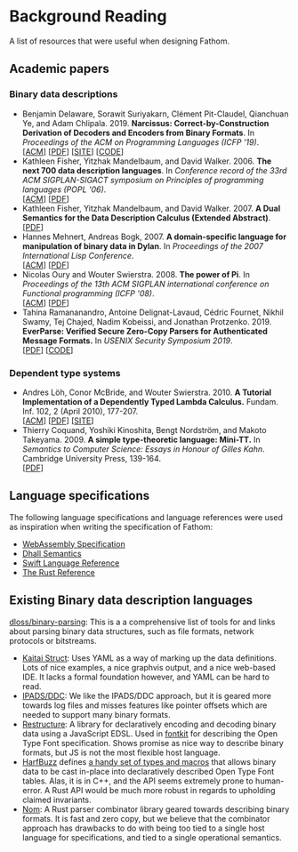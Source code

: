 # Background Reading

A list of resources that were useful when designing Fathom.

## Academic papers

### Binary data descriptions

- Benjamin Delaware, Sorawit Suriyakarn, Clément Pit-Claudel, Qianchuan Ye, and Adam Chlipala. 2019.
  **Narcissus: Correct-by-Construction Derivation of Decoders and Encoders from Binary Formats**.
  In _Proceedings of the ACM on Programming Languages (ICFP '19)_.\
  [[ACM](https://dl.acm.org/citation.cfm?doid=3352468.3341686)]
  [[PDF](https://www.cs.purdue.edu/homes/bendy/Narcissus/narcissus.pdf)]
  [[SITE](https://www.cs.purdue.edu/homes/bendy/Narcissus/)]
  [[CODE](https://github.com/mit-plv/fiat/tree/narcissus-icfp2019)]
- Kathleen Fisher, Yitzhak Mandelbaum, and David Walker. 2006.
  **The next 700 data description languages**.
  In _Conference record of the 33rd ACM SIGPLAN-SIGACT symposium on Principles of programming languages (POPL '06)_.\
  [[ACM](https://dl.acm.org/citation.cfm?id=1111039)]
  [[PDF](https://www.cs.princeton.edu/~dpw/papers/700popl06.pdf)]
- Kathleen Fisher, Yitzhak Mandelbaum, and David Walker. 2007.
  **A Dual Semantics for the Data Description Calculus (Extended Abstract)**.\
  [[PDF](https://www.cs.princeton.edu/~dpw/papers/tfp07.pdf)]
- Hannes Mehnert, Andreas Bogk, 2007.
  **A domain-specific language for manipulation of binary data in Dylan**.
  In _Proceedings of the 2007 International Lisp Conference_.\
  [[ACM](https://dl.acm.org/citation.cfm?id=1622148)]
  [[PDF](https://github.com/dylan-lang/binary-data/blob/master/documentation/a-DSL-for-manipulation-of-binary-data.pdf)]
- Nicolas Oury and Wouter Swierstra. 2008.
  **The power of Pi**.
  In _Proceedings of the 13th ACM SIGPLAN international conference on Functional programming (ICFP '08)_.\
  [[ACM](https://dl.acm.org/citation.cfm?id=1411213)]
  [[PDF](https://cs.ru.nl/~wouters/Publications/ThePowerOfPi.pdf)]
- Tahina Ramananandro, Antoine Delignat-Lavaud, Cédric Fournet, Nikhil Swamy, Tej Chajed, Nadim Kobeissi, and Jonathan Protzenko. 2019.
  **EverParse: Verified Secure Zero-Copy Parsers for Authenticated Message Formats.**
  In _USENIX Security Symposium 2019_.\
  [[PDF](https://www.chajed.io/papers/everparse:usenix-sec2019.pdf)]
  [[CODE](https://github.com/project-everest/everparse/)]

### Dependent type systems

- Andres Löh, Conor McBride, and Wouter Swierstra. 2010.
  **A Tutorial Implementation of a Dependently Typed Lambda Calculus.**
  Fundam. Inf. 102, 2 (April 2010), 177-207.\
  [[ACM](https://dl.acm.org/citation.cfm?id=1883637)]
  [[PDF](https://www.andres-loeh.de/LambdaPi/LambdaPi.pdf)]
  [[SITE](https://www.andres-loeh.de/LambdaPi/)]
- Thierry Coquand, Yoshiki Kinoshita, Bengt Nordström, and Makoto Takeyama. 2009.
  **A simple type-theoretic language: Mini-TT.**
  In _Semantics to Computer Science: Essays in Honour of Gilles Kahn_.
  Cambridge University Press, 139-164.\
  [[PDF](http://www.cse.chalmers.se/~bengt/papers/GKminiTT.pdf)]

## Language specifications

The following language specifications and language references were used as
inspiration when writing the specification of Fathom:

- [WebAssembly Specification](https://webassembly.github.io/spec/core/index.html)
- [Dhall Semantics](https://github.com/dhall-lang/dhall-lang/tree/master/standard)
- [Swift Language Reference](https://docs.swift.org/swift-book/ReferenceManual/AboutTheLanguageReference.html)
- [The Rust Reference](https://doc.rust-lang.org/reference/index.html)

## Existing Binary data description languages

[dloss/binary-parsing](https://github.com/dloss/binary-parsing):
This is a a comprehensive list of tools for and links about parsing binary data structures,
such as file formats, network protocols or bitstreams.

- [Kaitai Struct](http://kaitai.io):
  Uses YAML as a way of marking up the data definitions. Lots of nice examples,
  a nice graphvis output, and a nice web-based IDE. It lacks a formal foundation however,
  and YAML can be hard to read.
- [IPADS/DDC](https://www.cs.princeton.edu/~dpw/papers/700popl06.pdf):
  We like the IPADS/DDC approach, but it is geared more towards log files and misses features like pointer offsets
  which are needed to support many binary formats.
- [Restructure](https://github.com/devongovett/restructure):
  A library for declaratively encoding and decoding binary data using a JavaScript EDSL.
  Used in [fontkit](https://github.com/devongovett/fontkit) for describing the Open Type Font specification.
  Shows promise as nice way to describe binary formats, but JS is not the most flexible host language.
- [HarfBuzz](https://github.com/harfbuzz/harfbuzz) defines [a handy set of types and macros](https://github.com/harfbuzz/harfbuzz/blob/35218c488c3966aa6d459ec5a007a2b43208e97c/src/hb-machinery.hh)
  that allows binary data to be cast in-place into declaratively described Open Type Font tables.
  Alas, it is in C++, and the API seems extremely prone to human-error.
  A Rust API would be much more robust in regards to upholding claimed invariants.
- [Nom](https://github.com/Geal/nom):
  A Rust parser combinator library geared towards describing binary formats.
  It is fast and zero copy, but we believe that the combinator approach has drawbacks to do with
  being too tied to a single host language for specifications,
  and tied to a single operational semantics.
